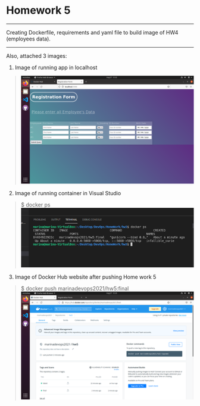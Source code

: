 # Homework 5

 ***
 Creating Dockerfile, requirements and yaml file to build image of HW4 (employees data). <br />
 ***
 Also, attached 3 images: <br />
 
 1. Image of running app in localhost<br />
  > ![Image#1](https://github.com/marinadevops2021/hw5/blob/main/images/running%20app%20in%20localhost.png)
 2. Image of running container in Visual Studio <br />
  > $ docker ps <br />
 ![Image#2](https://github.com/marinadevops2021/hw5/blob/main/images/running%20container%20in%20visual%20studio.png)
 3. Image of Docker Hub website after pushing Home work 5 <br />
  > $ docker push marinadevops2021/hw5:final <br />
    ![Image#3](https://github.com/marinadevops2021/hw5/blob/main/images/docker%20hub%20final%20version.png)
 
